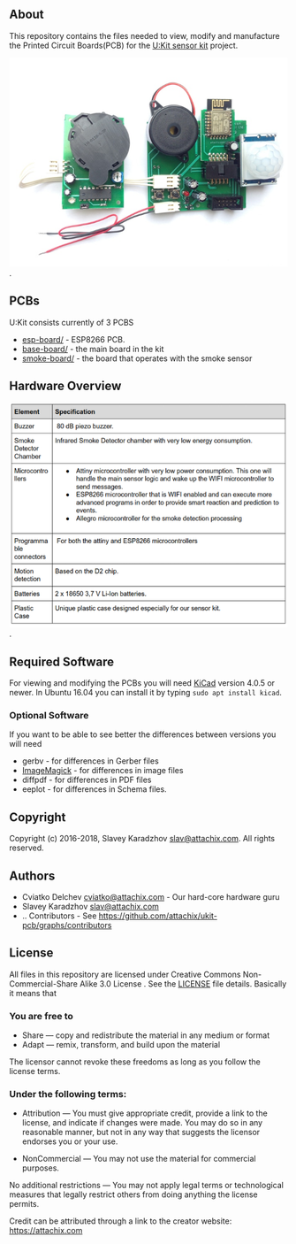 ## About
This repository contains the files needed to view, modify and manufacture the Printed Circuit Boards(PCB) for the [U:Kit sensor kit](https://github.com/attachix/ukit) project.

![UKit PCBs](./assets/ukit-pcb.jpg).

## PCBs
U:Kit consists currently of 3 PCBS
* [esp-board/](esp-board/) - ESP8266 PCB.
* [base-board/](base-board/) - the main board in the kit
* [smoke-board/](smoke-board) - the board that operates with the smoke sensor

## Hardware Overview
![Technical specification](./assets/hardware-spec.png).

## Required Software
For viewing and modifying the PCBs you will need [KiCad](http://kicad-pcb.org/) version 4.0.5 or newer.
In Ubuntu 16.04 you can install it by typing `sudo apt install kicad`.

### Optional Software
If you want to be able to see better the differences between versions you will need
* gerbv - for differences in Gerber files
* [ImageMagick](https://www.imagemagick.org) - for differences in image files
* diffpdf - for differences in PDF files
* eeplot - for differences in Schema files.

## Copyright
Copyright (c) 2016-2018, Slavey Karadzhov <slav@attachix.com>. All rights reserved.

## Authors
* Cviatko Delchev <cviatko@attachix.com> - Our hard-core hardware guru
* Slavey Karadzhov <slav@attachix.com>
* .. Contributors - See https://github.com/attachix/ukit-pcb/graphs/contributors

## License
All files in this repository are licensed under Creative Commons Non-Commercial-Share Alike 3.0 License . See the [LICENSE](LICENSE) file details. Basically it means that

### You are free to
* Share — copy and redistribute the material in any medium or format
* Adapt — remix, transform, and build upon the material

The licensor cannot revoke these freedoms as long as you follow the license terms.

### Under the following terms:
* Attribution — You must give appropriate credit, provide a link to the license, and indicate if changes were made. You may do so in any reasonable manner, but not in any way that suggests the licensor endorses you or your use.

* NonCommercial — You may not use the material for commercial purposes.

No additional restrictions — You may not apply legal terms or technological measures that legally restrict others from doing anything the license permits.

Credit can be attributed through a link to the creator website: https://attachix.com